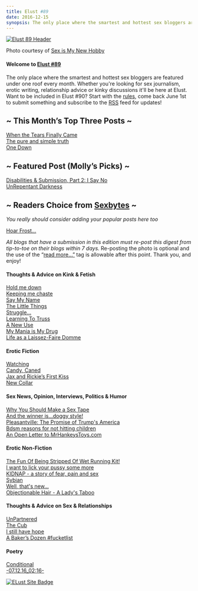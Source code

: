 ```yaml
---
title: Elust #89
date: 2016-12-15
synopsis: The only place where the smartest and hottest sex bloggers are featured under one roof every month.
---
```


[![Elust 89 Header](http://elustsexblogs.com/wp-content/uploads/2016/12/Sex-is-my-new-hobby-HEADER.jpg)](http://elustsexblogs.com/wp-content/uploads/2016/12/Sex-is-my-new-hobby-HEADER.jpg)

Photo courtesy of [Sex is My New Hobby](https://sexismynewhobby.wordpress.com/2016/11/20/sinful-sunday-striped-symmetry/)

#### **Welcome to [Elust #89](http://elustsexblogs.com/ "About")**

The only place where the smartest and hottest sex bloggers are featured under one roof every month. Whether you're looking for sex journalism, erotic writing, relationship advice or kinky discussions it'll be here at Elust. Want to be included in Elust #90? Start with the [rules](http://elustsexblogs.com/about-2/ "About"), come back June 1st to submit something and subscribe to the [RSS](http://elustsexblogs.com/feed/) feed for updates!<br>

## ~ This Month’s Top Three Posts ~

[When the Tears Finally Came](http://declanheyse.blogspot.com/2016/11/when-tears-finally-came.html)<br>
[The pure and simple truth](https://denyingthumper.com/2016/11/08/the-pure-and-simple-truth/)<br>
[One Down](https://teachershavesex.wordpress.com/2016/11/16/one-down/)<br>

## ~ Featured Post (Molly’s Picks) ~

[Disabilities & Submission, Part 2: I Say No](http://prickyourfinger.org/2016/11/27/disabilities-and-submission-part-2-i-say-no/)<br>
[UnRepentant Darkness](http://www.sexualdestinies.com/2016/11/10/unrepentant-darkness/)<br>

## ~ Readers Choice from [Sexbytes](http://sexbytes.elustsexblogs.com/ "Sex Bytes, Submit and vote on your favorite sex post") ~
*You really should consider adding your popular posts here too*<br>

[Hoar Frost…](http://sexbytes.elustsexblogs.com/hoar-frost/)<br>

_All blogs that have a submission in this edition must re-post this digest from tip-to-toe on their blogs within 7 days._ Re-posting the photo is optional and the use of the “[read more…”](http://elustsexblogs.com/faqs/ "FAQ’s") tag is allowable after this point. Thank you, and enjoy!

#### Thoughts & Advice on Kink & Fetish

[Hold me down](http://mollysdailykiss.com/2016/11/15/restraints/)<br>
[Keeping me chaste](http://atosubbee.com/keeping-me-chaste/)<br>
[Say My Name](http://collaredmom.com/2016/11/say-my-name.html)<br>
[The Little Things](http://rabbitinchains.blogspot.com/2016/11/the-little-things.html?m=1)<br>
[Struggle...](https://theotherlivvy.com/2016/11/16/struggle/)<br>
[Learning To Truss](http://mrsfever.com/2016/11/08/shibari/)<br>
[A New Use](http://thelifeofelliottandallthatjizz.com/2016/11/12/a-new-use-masturbation-monday-115/)<br>
[My Mania is My Drug](http://kaylalords.com/2016/11/my-mania-is-my-drug/)<br>
[Life as a Laissez-Faire Domme](https://dianekepler.wordpress.com/2016/11/27/life-as-a-laissez-faire-domme/)<br>

#### Erotic Fiction

[Watching](http://rachelkincaid4.blogspot.co.uk/2016/11/watching.html)<br>
[Candy, Caned](http://www.scandarella.com/erotica/candy-caned/)<br>
[Jax and Rickie’s First Kiss](https://xanwest.wordpress.com/2016/11/12/jax-and-rickies-first-kiss/)<br>
[New Collar](https://betinaciphererotica.com/2016/12/07/new-collar/)<br>

#### Sex News, Opinion, Interviews, Politics & Humor

[Why You Should Make a Sex Tape](http://sexylittleideas.com/why-you-should-make-a-sex-tape/)<br>
[And the winner is...doggy style!](https://kccaveerotica.com/2016/12/04/and-the-winner-is-doggy-style/)<br>
[Pleasantville: The Promise of Trump's America](http://malinjames.com/2016/11/16/pleasantville-the-promise-of-trumps-america/)<br>
[Bdsm reasons for not hitting children](https://jerusalemmortimer.com/some-bdsm-related-reasons-why-hitting-children-is-a-bad-idea-13-summing-up-and-concluding/)<br>
[An Open Letter to MrHankeysToys.com](https://www.insatiabledesire.com/2016/12/07/an-open-letter-to-mrhankeystoys-com/)<br>

#### Erotic Non-Fiction

[The Fun Of Being Stripped Of Wet Running Kit!](http://www.angelagoodnight.com/sexblog/2016/12/04/the-fun-of-being-stripped-out-of-wet-running-gear-angela-goodnight/)<br>
[I want to lick your pussy some more](http://mydissolutelife.com/2016/11/want-lick-pussy/)<br>
[KIDNAP - a story of fear, pain and sex](http://painaspleasure.com/2016/11/18/kidnap-pain-fear-sex/)<br>
[Sybian](http://cammiesonthefloor.com/sybian/)<br>
[Well, that's new...](https://dominajen.com/2016/11/08/well-thats-new/)<br>
[Objectionable Hair - A Lady's Taboo](http://tabitharayne.com/2016/11/objectionable-hair-ladys-taboo/)<br>

#### Thoughts & Advice on Sex & Relationships

[UnPartnered](http://malflic.com/2016/11/unpartnered/)<br>
[The Cub](http://www.domme-chronicles.com/2016/11/the-cub)<br>
[I still have hope](http://adissolutelifemeans.com/2016/12/i-still-have-hope/)<br>
[A Baker’s Dozen #fucketlist](http://rebelsnotes.com/2016/11/fucketlist/)<br>

#### Poetry

[Conditional](https://polthus.wordpress.com/2016/11/13/conditional)<br>
[-07.12.16_02:16-](https://dokurtybitz.wordpress.com/2016/12/07/07-12-16_0216/)<br>

[![ELust Site Badge](http://elustsexblogs.com/wp-content/uploads/2014/04/elustblacknew.jpg)](http://elustsexblogs.com/wp-content/uploads/2014/04/elustblacknew.jpg)
